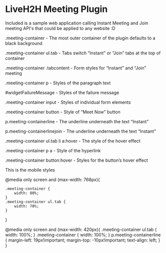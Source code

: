 # LiveH2H Meeting Plugin
Included is a sample web application calling Instant Meeting and Join meeting API's that could be applied to any website :D

.meeting-container - The most outer container of the plugin defaults to a black background

.meeting-container ul.tab - Tabs switch “Instant” or “Join” tabs at the top of container

.meeting-container .tabcontent - Form styles for “Instant” and “Join” meeting

.meeting-container p - Styles of the paragraph text 

#widgetFailureMessage - Styles of the failure message

.meeting-container input - Styles of individual form elements 
 
.meeting-container button - Style of “Meet Now” button

p.meeting-containerline - The underline underneath the text “Instant”  

p.meeting-containerlinejoin - The underline underneath the text “Instant”  

.meeting-container ul.tab li a:hover - The style of the hover effect

.meeting-container p a - Style of the hyperlink 


.meeting-container button:hover - Styles for the button’s hover effect



This is the mobile styles 


@media only screen and (max-width: 768px){
    
    .meeting-container {
        width: 80%;
    }
    .meeting-container ul.tab {
        width: 70%;
    }
}

@media only screen and (max-width: 420px){
    .meeting-container ul.tab {
        width: 100%;
    }
    .meeting-container {
        width: 100%;
    }
    p.meeting-containerline {
        margin-left: 19px!important;
        margin-top: -10px!important;
        text-align: left;
    }
}






